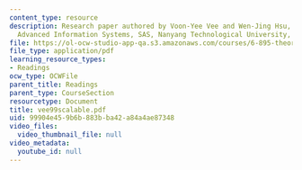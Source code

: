 ```yaml
---
content_type: resource
description: Research paper authored by Voon-Yee Vee and Wen-Jing Hsu, Centre for
  Advanced Information Systems, SAS, Nanyang Technological University, Singapore.
file: https://ol-ocw-studio-app-qa.s3.amazonaws.com/courses/6-895-theory-of-parallel-systems-sma-5509-fall-2003/99904e459b6b883bba42a84a4ae87348_vee99scalable.pdf
file_type: application/pdf
learning_resource_types:
- Readings
ocw_type: OCWFile
parent_title: Readings
parent_type: CourseSection
resourcetype: Document
title: vee99scalable.pdf
uid: 99904e45-9b6b-883b-ba42-a84a4ae87348
video_files:
  video_thumbnail_file: null
video_metadata:
  youtube_id: null
---
```

